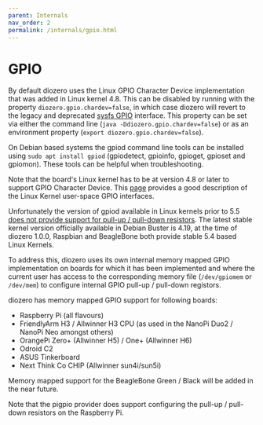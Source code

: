 ```yaml
---
parent: Internals
nav_order: 2
permalink: /internals/gpio.html
---
```


# GPIO

By default diozero uses the Linux GPIO Character Device implementation that was added in Linux kernel 4.8.
This can be disabled by running with the property `diozero.gpio.chardev=false`, in which case diozero
will revert to the legacy and deprecated [sysfs GPIO](https://www.kernel.org/doc/Documentation/gpio/sysfs.txt) interface.
This property can be set via either the command line (`java -Ddiozero.gpio.chardev=false`) or as an
environment property (`export diozero.gpio.chardev=false`).

On Debian based systems the gpiod command line tools can be installed using `sudo apt install gpiod`
(gpiodetect, gpioinfo, gpioget, gpioset and gpiomon).
These tools can be helpful when troubleshooting.

Note that the board's Linux kernel has to be at version 4.8 or later to support GPIO Character Device.
This [page](https://embeddedbits.org/new-linux-kernel-gpio-user-space-interface/) provides a good
description of the Linux Kernel user-space GPIO interfaces.

Unfortunately the version of gpiod available in Linux kernels prior to 5.5
[does not provide support for pull-up / pull-down resistors](https://microhobby.com.br/blog/2020/02/02/new-linux-kernel-5-5-new-interfaces-in-gpiolib/).
The latest stable kernel version officially available in Debian Buster is 4.19, at the time of
diozero 1.0.0, Raspbian and BeagleBone both provide stable 5.4 based Linux Kernels.

To address this, diozero uses its own internal memory mapped GPIO implementation on boards for which
it has been implemented and where the current user has access to the corresponding memory file
(`/dev/gpiomem` or `/dev/mem`) to configure internal GPIO pull-up / pull-down registors.

diozero has memory mapped GPIO support for following boards:

* Raspberry Pi (all flavours)
* FriendlyArm H3 / Allwinner H3 CPU (as used in the NanoPi Duo2 / NanoPi Neo amongst others)
* OrangePi Zero+ (Allwinner H5) / One+ (Allwinner H6)
* Odroid C2
* ASUS Tinkerboard
* Next Think Co CHIP (Allwinner sun4i/sun5i)

Memory mapped support for the BeagleBone Green / Black will be added in the near future.

Note that the pigpio provider does support configuring the pull-up / pull-down resistors on the Raspberry Pi.
